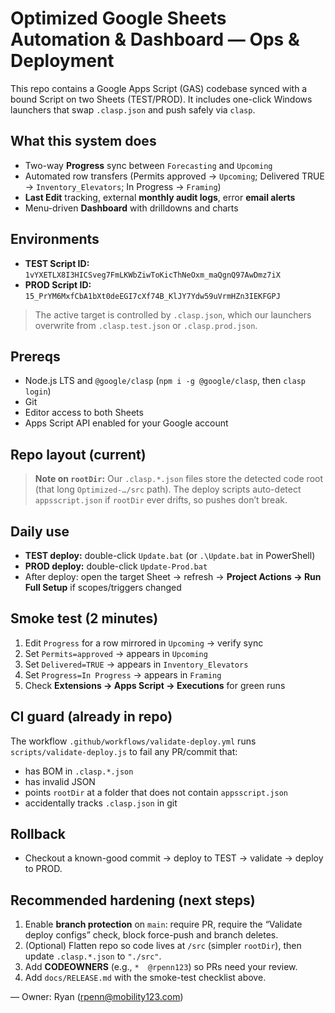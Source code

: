 ﻿# Optimized Google Sheets Automation & Dashboard — Ops & Deployment

This repo contains a Google Apps Script (GAS) codebase synced with a bound Script on two Sheets (TEST/PROD). It includes one-click Windows launchers that swap `.clasp.json` and push safely via `clasp`.

## What this system does
- Two-way **Progress** sync between `Forecasting` and `Upcoming`
- Automated row transfers (Permits approved → `Upcoming`; Delivered TRUE → `Inventory_Elevators`; In Progress → `Framing`)
- **Last Edit** tracking, external **monthly audit logs**, error **email alerts**
- Menu-driven **Dashboard** with drilldowns and charts

## Environments
- **TEST Script ID:** `1vYXETLX8I3HICSveg7FmLKWbZiwToKicThNeOxm_maQgnQ97AwDmz7iX`
- **PROD Script ID:** `15_PrYM6MxfCbA1bXt0deEGI7cXf74B_KlJY7Ydw59uVrmHZn3IEKFGPJ`

> The active target is controlled by `.clasp.json`, which our launchers overwrite from `.clasp.test.json` or `.clasp.prod.json`.

## Prereqs
- Node.js LTS and `@google/clasp` (`npm i -g @google/clasp`, then `clasp login`)
- Git
- Editor access to both Sheets
- Apps Script API enabled for your Google account

## Repo layout (current)

> **Note on `rootDir`:** Our `.clasp.*.json` files store the detected code root (that long `Optimized-…/src` path). The deploy scripts auto-detect `appsscript.json` if `rootDir` ever drifts, so pushes don’t break.

## Daily use
- **TEST deploy:** double-click `Update.bat` (or `.\Update.bat` in PowerShell)
- **PROD deploy:** double-click `Update-Prod.bat`
- After deploy: open the target Sheet → refresh → **Project Actions → Run Full Setup** if scopes/triggers changed

## Smoke test (2 minutes)
1. Edit `Progress` for a row mirrored in `Upcoming` → verify sync
2. Set `Permits=approved` → appears in `Upcoming`
3. Set `Delivered=TRUE` → appears in `Inventory_Elevators`
4. Set `Progress=In Progress` → appears in `Framing`
5. Check **Extensions → Apps Script → Executions** for green runs

## CI guard (already in repo)
The workflow `.github/workflows/validate-deploy.yml` runs `scripts/validate-deploy.js` to fail any PR/commit that:
- has BOM in `.clasp.*.json`
- has invalid JSON
- points `rootDir` at a folder that does not contain `appsscript.json`
- accidentally tracks `.clasp.json` in git

## Rollback
- Checkout a known-good commit → deploy to TEST → validate → deploy to PROD.

## Recommended hardening (next steps)
1. Enable **branch protection** on `main`: require PR, require the “Validate deploy configs” check, block force-push and branch deletes.
2. (Optional) Flatten repo so code lives at `/src` (simpler `rootDir`), then update `.clasp.*.json` to `"./src"`.
3. Add **CODEOWNERS** (e.g., `*  @rpenn123`) so PRs need your review.
4. Add `docs/RELEASE.md` with the smoke-test checklist above.

— Owner: Ryan (rpenn@mobility123.com)
